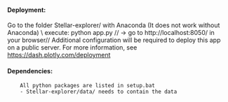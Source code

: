 #### Deployment:
Go to the folder Stellar-explorer/ with Anaconda (It does not work without Anaconda) \\
 execute: python app.py //
    -> go to http://localhost:8050/ in your browser//
Additional configuration will be required to deploy this app on a public server. For more information, see https://dash.plotly.com/deployment

#### Dependencies:
        All python packages are listed in setup.bat   
        - Stellar-explorer/data/ needs to contain the data
        
